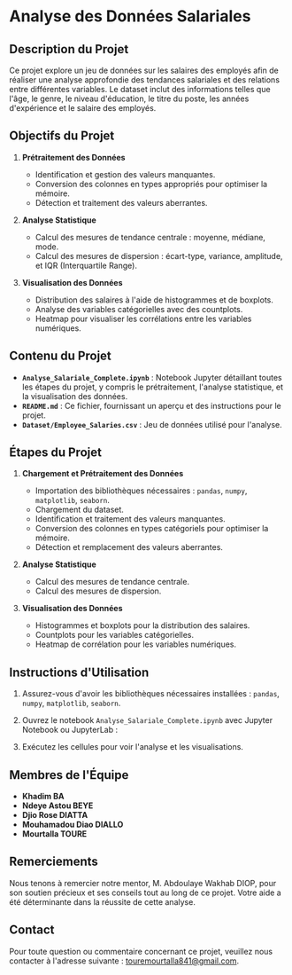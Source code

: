 # Analyse des Données Salariales

## Description du Projet

Ce projet explore un jeu de données sur les salaires des employés afin de réaliser une analyse approfondie des tendances salariales et des relations entre différentes variables. Le dataset inclut des informations telles que l'âge, le genre, le niveau d'éducation, le titre du poste, les années d'expérience et le salaire des employés.

## Objectifs du Projet

1. **Prétraitement des Données**  
   - Identification et gestion des valeurs manquantes.
   - Conversion des colonnes en types appropriés pour optimiser la mémoire.
   - Détection et traitement des valeurs aberrantes.

2. **Analyse Statistique**  
   - Calcul des mesures de tendance centrale : moyenne, médiane, mode.
   - Calcul des mesures de dispersion : écart-type, variance, amplitude, et IQR (Interquartile Range).

3. **Visualisation des Données**  
   - Distribution des salaires à l'aide de histogrammes et de boxplots.
   - Analyse des variables catégorielles avec des countplots.
   - Heatmap pour visualiser les corrélations entre les variables numériques.

## Contenu du Projet

- **`Analyse_Salariale_Complete.ipynb`** : Notebook Jupyter détaillant toutes les étapes du projet, y compris le prétraitement, l'analyse statistique, et la visualisation des données.
- **`README.md`** : Ce fichier, fournissant un aperçu et des instructions pour le projet.
- **`Dataset/Employee_Salaries.csv`** : Jeu de données utilisé pour l'analyse.

## Étapes du Projet

1. **Chargement et Prétraitement des Données**
   - Importation des bibliothèques nécessaires : `pandas`, `numpy`, `matplotlib`, `seaborn`.
   - Chargement du dataset.
   - Identification et traitement des valeurs manquantes.
   - Conversion des colonnes en types catégoriels pour optimiser la mémoire.
   - Détection et remplacement des valeurs aberrantes.

2. **Analyse Statistique**
   - Calcul des mesures de tendance centrale.
   - Calcul des mesures de dispersion.

3. **Visualisation des Données**
   - Histogrammes et boxplots pour la distribution des salaires.
   - Countplots pour les variables catégorielles.
   - Heatmap de corrélation pour les variables numériques.

## Instructions d'Utilisation

1. Assurez-vous d'avoir les bibliothèques nécessaires installées : `pandas`, `numpy`, `matplotlib`, `seaborn`.

2. Ouvrez le notebook `Analyse_Salariale_Complete.ipynb` avec Jupyter Notebook ou JupyterLab :

3. Exécutez les cellules pour voir l'analyse et les visualisations.

## Membres de l'Équipe

- **Khadim BA**
- **Ndeye Astou BEYE**
- **Djio Rose DIATTA**
- **Mouhamadou Diao DIALLO**
- **Mourtalla TOURE**


## Remerciements

Nous tenons à remercier notre mentor, M. Abdoulaye Wakhab DIOP, pour son soutien précieux et ses conseils tout au long de ce projet. Votre aide a été déterminante dans la réussite de cette analyse.


## Contact

Pour toute question ou commentaire concernant ce projet, veuillez nous contacter à l'adresse suivante : touremourtalla841@gmail.com.

